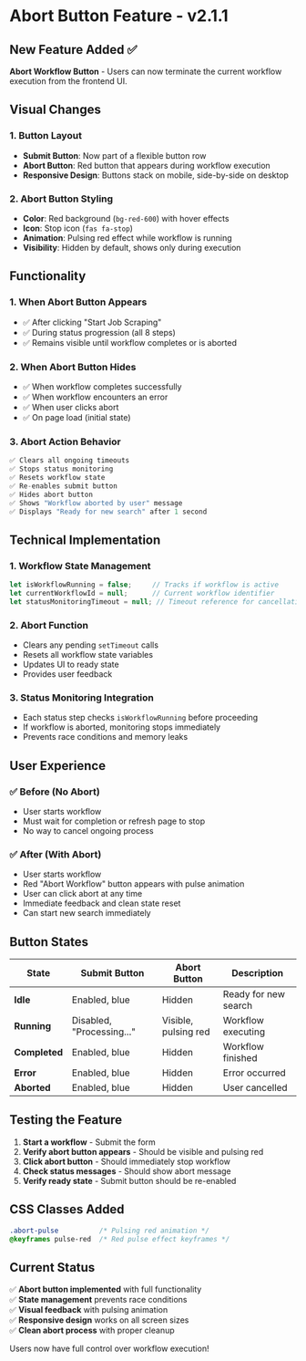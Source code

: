 # Abort Button Feature - v2.1.1

## New Feature Added ✅

**Abort Workflow Button** - Users can now terminate the current workflow execution from the frontend UI.

## Visual Changes

### 1. **Button Layout**
- **Submit Button**: Now part of a flexible button row
- **Abort Button**: Red button that appears during workflow execution
- **Responsive Design**: Buttons stack on mobile, side-by-side on desktop

### 2. **Abort Button Styling**
- **Color**: Red background (`bg-red-600`) with hover effects
- **Icon**: Stop icon (`fas fa-stop`)
- **Animation**: Pulsing red effect while workflow is running
- **Visibility**: Hidden by default, shows only during execution

## Functionality

### 1. **When Abort Button Appears**
- ✅ After clicking "Start Job Scraping"
- ✅ During status progression (all 8 steps)
- ✅ Remains visible until workflow completes or is aborted

### 2. **When Abort Button Hides**
- ✅ When workflow completes successfully
- ✅ When workflow encounters an error
- ✅ When user clicks abort
- ✅ On page load (initial state)

### 3. **Abort Action Behavior**
```javascript
✅ Clears all ongoing timeouts
✅ Stops status monitoring
✅ Resets workflow state
✅ Re-enables submit button
✅ Hides abort button
✅ Shows "Workflow aborted by user" message
✅ Displays "Ready for new search" after 1 second
```

## Technical Implementation

### 1. **Workflow State Management**
```javascript
let isWorkflowRunning = false;     // Tracks if workflow is active
let currentWorkflowId = null;      // Current workflow identifier
let statusMonitoringTimeout = null; // Timeout reference for cancellation
```

### 2. **Abort Function**
- Clears any pending `setTimeout` calls
- Resets all workflow state variables
- Updates UI to ready state
- Provides user feedback

### 3. **Status Monitoring Integration**
- Each status step checks `isWorkflowRunning` before proceeding
- If workflow is aborted, monitoring stops immediately
- Prevents race conditions and memory leaks

## User Experience

### ✅ **Before (No Abort)**
- User starts workflow
- Must wait for completion or refresh page to stop
- No way to cancel ongoing process

### ✅ **After (With Abort)**
- User starts workflow
- Red "Abort Workflow" button appears with pulse animation
- User can click abort at any time
- Immediate feedback and clean state reset
- Can start new search immediately

## Button States

| State | Submit Button | Abort Button | Description |
|-------|---------------|--------------|-------------|
| **Idle** | Enabled, blue | Hidden | Ready for new search |
| **Running** | Disabled, "Processing..." | Visible, pulsing red | Workflow executing |
| **Completed** | Enabled, blue | Hidden | Workflow finished |
| **Error** | Enabled, blue | Hidden | Error occurred |
| **Aborted** | Enabled, blue | Hidden | User cancelled |

## Testing the Feature

1. **Start a workflow** - Submit the form
2. **Verify abort button appears** - Should be visible and pulsing red
3. **Click abort button** - Should immediately stop workflow
4. **Check status messages** - Should show abort message
5. **Verify ready state** - Submit button should be re-enabled

## CSS Classes Added

```css
.abort-pulse          /* Pulsing red animation */
@keyframes pulse-red  /* Red pulse effect keyframes */
```

## Current Status

✅ **Abort button implemented** with full functionality  
✅ **State management** prevents race conditions  
✅ **Visual feedback** with pulsing animation  
✅ **Responsive design** works on all screen sizes  
✅ **Clean abort process** with proper cleanup  

Users now have full control over workflow execution! 